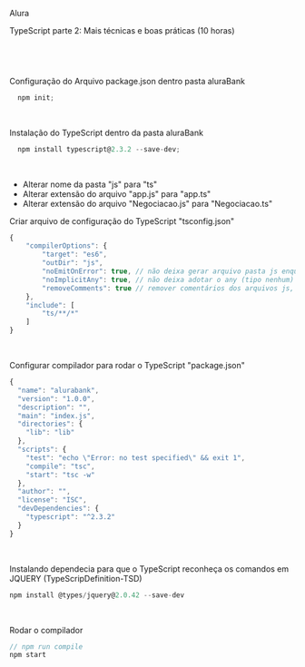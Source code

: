 Alura

TypeScript parte 2: Mais técnicas e boas práticas (10 horas)
## <br />

Configuração do Arquivo package.json dentro pasta aluraBank</br> 
```js
  npm init;
```
</br>

Instalação do TypeScript dentro da pasta aluraBank</br>
```js
  npm install typescript@2.3.2 --save-dev;
```
</br>

* Alterar nome da pasta "js" para "ts"
* Alterar extensão do arquivo "app.js" para "app.ts"
* Alterar extensão do arquivo "Negociacao.js" para "Negociacao.ts" 

Criar arquivo de configuração do TypeScript "tsconfig.json"</br>
```js
{
    "compilerOptions": {
        "target": "es6",
        "outDir": "js",
        "noEmitOnError": true, // não deixa gerar arquivo pasta js enquanto houver erro no typescript   
        "noImplicitAny": true, // não deixa adotar o any (tipo nenhum)
        "removeComments": true // remover comentários dos arquivos js, feitos nos arquivos ts
    },
    "include": [
        "ts/**/*"
    ]
}
```
</br>

Configurar compilador para rodar o TypeScript "package.json"</br>
```js
{
  "name": "alurabank",
  "version": "1.0.0",
  "description": "",
  "main": "index.js",
  "directories": {
    "lib": "lib"
  },
  "scripts": {
    "test": "echo \"Error: no test specified\" && exit 1",
    "compile": "tsc",
    "start": "tsc -w"
  },
  "author": "",
  "license": "ISC",
  "devDependencies": {
    "typescript": "^2.3.2"
  }
}
```
</br>

Instalando dependecia para que o TypeScript reconheça os comandos em JQUERY (TypeScripDefinition-TSD)
```js
npm install @types/jquery@2.0.42 --save-dev
```
</br>

Rodar o compilador</br>
```js
// npm run compile
npm start
```
</br>